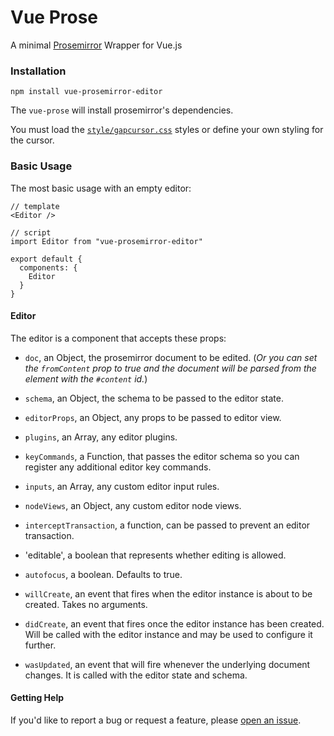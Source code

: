 # Vue Prose

A minimal [Prosemirror](https://prosemirror.net/) Wrapper for Vue.js


### Installation

```
npm install vue-prosemirror-editor
```

The `vue-prose` will install prosemirror's dependencies.

You must load the [`style/gapcursor.css`](https://github.com/ProseMirror/prosemirror-gapcursor) styles or define your own styling for the cursor.

### Basic Usage

The most basic usage with an empty editor:

```
// template
<Editor />

// script
import Editor from "vue-prosemirror-editor"

export default {
  components: {
    Editor
  }
}
```

#### Editor

The editor is a component that accepts these props:

* `doc`, an Object, the prosemirror document to be edited. (*Or you can set the `fromContent` prop to true and the document will be parsed from the element with the `#content` id.*)

* `schema`, an Object, the schema to be passed to the editor state.

* `editorProps`, an Object, any props to be passed to editor view.

* `plugins`, an Array, any editor plugins.

* `keyCommands`, a Function, that passes the editor schema so you can register any additional editor key commands.

* `inputs`, an Array, any custom editor input rules.

* `nodeViews`, an Object, any custom editor node views.

* `interceptTransaction`, a function, can be passed to prevent an editor transaction.

* 'editable', a boolean that represents whether editing is allowed.

* `autofocus`, a boolean. Defaults to true.

* `willCreate`, an event that fires when the editor instance is about to be created. Takes no arguments.

* `didCreate`, an event that fires once the editor instance has been created. Will be called with the editor instance and may be used to configure it further.

* `wasUpdated`, an event that will fire whenever the underlying document changes. It is called with the editor state and schema.

#### Getting Help

If you'd like to report a bug or request a feature, please [open an issue](https://github.com/studbits/vue-prose/issues).
